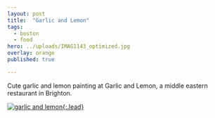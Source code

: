 ```yaml
---
layout: post
title:  "Garlic and Lemon"
tags:
  - boston
  - food
hero: ../uploads/IMAG1143_optimized.jpg
overlay: orange
published: true

---
```


Cute garlic and lemon painting at Garlic and Lemon, a middle eastern restaurant in Brighton. 

[![garlic and lemon](../uploads/IMAG1143_optimized.jpg){:.lead}](../uploads/IMAG1143.jpg)